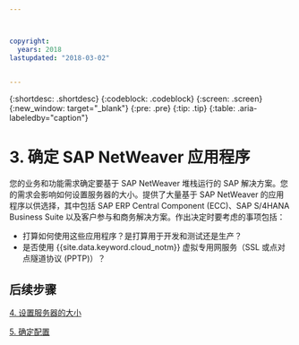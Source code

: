 ```yaml
---



copyright:
  years: 2018
lastupdated: "2018-03-02"


---
```


{:shortdesc: .shortdesc}
{:codeblock: .codeblock}
{:screen: .screen}
{:new_window: target="_blank"}
{:pre: .pre}
{:tip: .tip}
{:table: .aria-labeledby="caption"}


# 3. 确定 SAP NetWeaver 应用程序

您的业务和功能需求确定要基于 SAP NetWeaver 堆栈运行的 SAP 解决方案。您的需求会影响如何设置服务器的大小。提供了大量基于 SAP NetWeaver 的应用程序以供选择，其中包括 SAP ERP Central Component (ECC)、SAP S/4HANA Business Suite 以及客户参与和商务解决方案。作出决定时要考虑的事项包括：

  * 打算如何使用这些应用程序？是打算用于开发和测试还是生产？
  * 是否使用 {{site.data.keyword.cloud_notm}} 虚拟专用网服务（SSL 或点对点隧道协议 (PPTP)）？
  
## 后续步骤

  [4. 设置服务器的大小](/docs/infrastructure/sap-netweaver/sap-size-server.html)
  
  [5. 确定配置](/docs/infrastructure/sap-netweaver/sap-determine-configuration.html)
